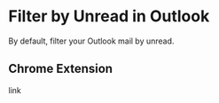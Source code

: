 # Filter by Unread in Outlook
By default, filter your Outlook mail by unread.

## Chrome Extension
link